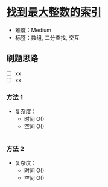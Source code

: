 # [找到最大整数的索引](https://leetcode-cn.com/problems/find-the-index-of-the-large-integer/)

- 难度：Medium
- 标签：数组, 二分查找, 交互

## 刷题思路

- [ ] xx
- [ ] xx

### 方法 1

- 复杂度：
    - 时间 O()
    - 空间 O()

``` js

```

### 方法 2

- 复杂度：
    - 时间 O()
    - 空间 O()

``` js

```
